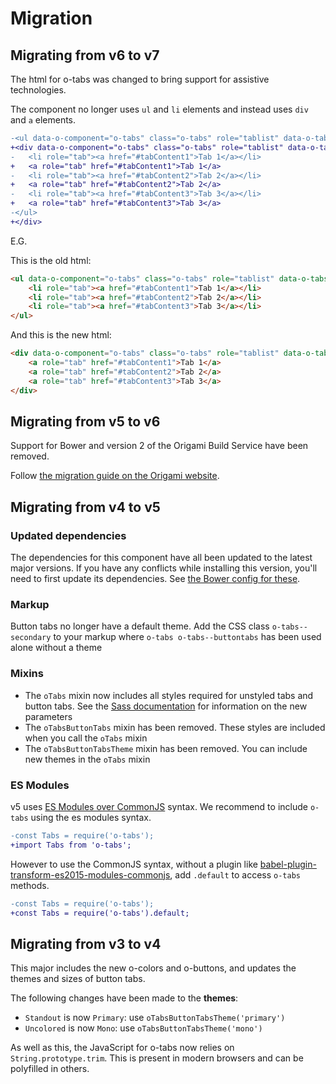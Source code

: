 # Migration

## Migrating from v6 to v7

The html for o-tabs was changed to bring support for assistive technologies.

The component no longer uses `ul` and `li` elements and instead uses `div` and `a` elements.

```diff
-<ul data-o-component="o-tabs" class="o-tabs" role="tablist" data-o-tabs-update-url>
+<div data-o-component="o-tabs" class="o-tabs" role="tablist" data-o-tabs-update-url>
-	<li role="tab"><a href="#tabContent1">Tab 1</a></li>
+	<a role="tab" href="#tabContent1">Tab 1</a>
-	<li role="tab"><a href="#tabContent2">Tab 2</a></li>
+	<a role="tab" href="#tabContent2">Tab 2</a>
-	<li role="tab"><a href="#tabContent3">Tab 3</a></li>
+	<a role="tab" href="#tabContent3">Tab 3</a>
-</ul>
+</div>
```

E.G.

This is the old html:
```html
<ul data-o-component="o-tabs" class="o-tabs" role="tablist" data-o-tabs-update-url>
	<li role="tab"><a href="#tabContent1">Tab 1</a></li>
	<li role="tab"><a href="#tabContent2">Tab 2</a></li>
	<li role="tab"><a href="#tabContent3">Tab 3</a></li>
</ul>
```

And this is the new html:
```html
<div data-o-component="o-tabs" class="o-tabs" role="tablist" data-o-tabs-update-url>
	<a role="tab" href="#tabContent1">Tab 1</a>
	<a role="tab" href="#tabContent2">Tab 2</a>
	<a role="tab" href="#tabContent3">Tab 3</a>
</div>
```

## Migrating from v5 to v6

Support for Bower and version 2 of the Origami Build Service have been removed.

Follow [the migration guide on the Origami website](https://origami.ft.com/documentation/tutorials/bower-to-npm/).

## Migrating from v4 to v5

### Updated dependencies

The dependencies for this component have all been updated to the latest major versions.
If you have any conflicts while installing this version, you'll need to first update
its dependencies. See [the Bower config for these](./bower.json).

### Markup

Button tabs no longer have a default theme. Add the CSS class `o-tabs--secondary` to your markup where `o-tabs o-tabs--buttontabs` has been used alone without a theme

### Mixins

- The `oTabs` mixin now includes all styles required for unstyled tabs and button tabs. See the [Sass documentation](README.md#sass) for information on the new parameters
- The `oTabsButtonTabs` mixin has been removed. These styles are included when you call the `oTabs` mixin
- The `oTabsButtonTabsTheme` mixin has been removed. You can include new themes in the `oTabs` mixin

### ES Modules

v5 uses [ES Modules over CommonJS](https://hacks.mozilla.org/2018/03/es-modules-a-cartoon-deep-dive/) syntax. We recommend to include `o-tabs` using the es modules syntax.

```diff
-const Tabs = require('o-tabs');
+import Tabs from 'o-tabs';
```

However to use the CommonJS syntax, without a plugin like [babel-plugin-transform-es2015-modules-commonjs](https://babeljs.io/docs/en/babel-plugin-transform-es2015-modules-commonjs), add `.default` to access `o-tabs` methods.

```diff
-const Tabs = require('o-tabs');
+const Tabs = require('o-tabs').default;
```

## Migrating from v3 to v4

This major includes the new o-colors and o-buttons, and updates the themes and sizes of button tabs.

The following changes have been made to the **themes**:

- `Standout` is now `Primary`: use `oTabsButtonTabsTheme('primary')`
- `Uncolored` is now `Mono`: use `oTabsButtonTabsTheme('mono')`

As well as this, the JavaScript for o-tabs now relies on `String.prototype.trim`. This is present in modern browsers and can be polyfilled in others.
